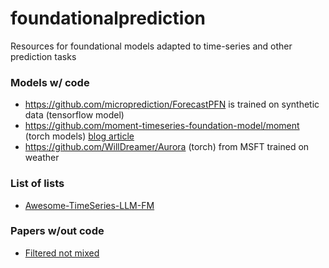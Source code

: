 # foundationalprediction
Resources for foundational models adapted to time-series and other prediction tasks


### Models w/ code

 - https://github.com/microprediction/ForecastPFN is trained on synthetic data  (tensorflow model)
 - https://github.com/moment-timeseries-foundation-model/moment (torch models)     [blog article](https://medium.com/@samuelchazy/moment-a-family-of-open-time-series-foundation-models-80f5135ca35b)
 - https://github.com/WillDreamer/Aurora (torch) from MSFT trained on weather


### List of lists 

 - [Awesome-TimeSeries-LLM-FM](https://github.com/start2020/Awesome-TimeSeries-LLM-FM)
 
### Papers w/out code

 - [Filtered not mixed](https://arxiv.org/abs/2406.02969)
